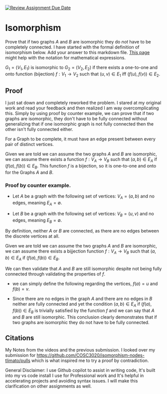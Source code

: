 [![Review Assignment Due Date](https://classroom.github.com/assets/deadline-readme-button-24ddc0f5d75046c5622901739e7c5dd533143b0c8e959d652212380cedb1ea36.svg)](https://classroom.github.com/a/QM7QGF1q)
# Isomorphism

Prove that if two graphs $A$ and $B$ are isomorphic they do *not* have to
be completely connected. I have started with the formal definition of
isomorphism below. Add your answer to this markdown file. [This
page](https://docs.github.com/en/get-started/writing-on-github/working-with-advanced-formatting/writing-mathematical-expressions)
might help with the notation for mathematical expressions.

$G_1=(V_1 , E_1)$ is isomorphic to $G_2 = (V_2, E_2)$ if there exists a
one-to-one and onto function (bijection) $f: V_1 \rightarrow V_2$ such that $(u,v)
\in E_1$ iff $(f(u),f(v)) \in E_2$.

## Proof
I just sat down and completely reworked the problem. I stared at my original work and read your feedback and then realized I am way overcomplicating this. Simply by using proof by counter example, we can prove that if two graphs are isomorphic, they don't have to be fully connected without generalizing that if one isomorphic graph is not fully connected then the other isn't fully connected either.

For a Graph to be complete, it must have an edge present between every pair of distinct vertices.

Given we are told we can assume the two graphs $A$ and $B$ are isomorphic, we can assume there exists a function $f: V_A \rightarrow V_B$ such that $(a,b) \in E_A$ if $(f(a),f(b)) \in E_B$. This function $f$ is a bijection, so it is one-to-one and onto for the Graphs $A$ and $B$.

### Proof by counter example.

- Let $A$ be a graph  with the following set of vertices: $V_A = (a,b)$ and no edges, meaning $E_A = \emptyset$.

- Let $B$ be a graph with the following set of vertices: $V_B = (u,v)$ and no edges, meaning $E_B = \emptyset$.

By definition, neither $A$ or $B$ are connected, as there are no edges between the discrete vertices at all.

Given we are told we can assume the two graphs $A$ and $B$ are isomorphic, we can assume there exists a bijjection function $f: V_A \rightarrow V_B$ such that $(a,b) \in E_A$ if $(f(a),f(b)) \in E_B$.

We can then validate that $A$ and $B$ are still isomorphic despite not being fully connected through validating the properties of $f$.

- we can simply define the following regarding the vertices, $f(a) = u$ and $f(b) = v$.

- Since there are no edges in the graph $A$ and there are no edges in $B$ neither are fully connected and yet the condition $(a,b) \in E_A$ if $(f(a),f(b)) \in E_B$ is trivially satisfied by the function $f$ and we can say that $A$ and $B$ are still isomorphic.
This conclusion clearly demonstrates that if two graphs are isomorphic they do not have to be fully connected.


## Citations

My Notes from the videos and the previous submission.
I looked over my submission for https://github.com/COSC3020/isomorphism-nodes-tlimato/pulls which is what inspired me to try a proof by contradiction.

General Disclaimer:
I use Github copilot to assist in writing code, It's built into my vs code install I use for Professional work and It's helpful in accelerating projects and avoiding syntax issues. I will make this clarification on other assignments as well.
